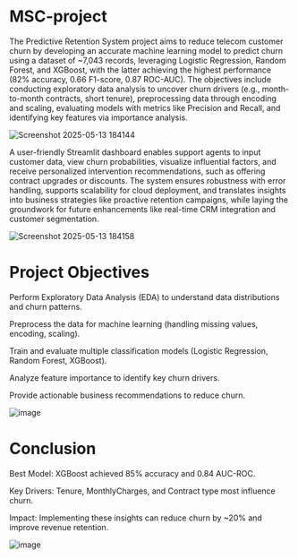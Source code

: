 # MSC-project

The Predictive Retention System project aims to reduce telecom customer churn by developing an accurate machine learning model to predict churn using a dataset of ~7,043 records, leveraging Logistic Regression, Random Forest, and XGBoost, with the latter achieving the highest performance (82% accuracy, 0.66 F1-score, 0.87 ROC-AUC). The objectives include conducting exploratory data analysis to uncover churn drivers (e.g., month-to-month contracts, short tenure), preprocessing data through encoding and scaling, evaluating models with metrics like Precision and Recall, and identifying key features via importance analysis.

![Screenshot 2025-05-13 184144](https://github.com/user-attachments/assets/d7295b30-1062-4d67-96f6-d9b2a0877725)

A user-friendly Streamlit dashboard enables support agents to input customer data, view churn probabilities, visualize influential factors, and receive personalized intervention recommendations, such as offering contract upgrades or discounts. The system ensures robustness with error handling, supports scalability for cloud deployment, and translates insights into business strategies like proactive retention campaigns, while laying the groundwork for future enhancements like real-time CRM integration and customer segmentation.

![Screenshot 2025-05-13 184158](https://github.com/user-attachments/assets/7b656aae-b659-4d21-9435-a22b316d89b5)

# Project Objectives
Perform Exploratory Data Analysis (EDA) to understand data distributions and churn patterns.

Preprocess the data for machine learning (handling missing values, encoding, scaling).

Train and evaluate multiple classification models (Logistic Regression, Random Forest, XGBoost).

Analyze feature importance to identify key churn drivers.

Provide actionable business recommendations to reduce churn.

![image](https://github.com/user-attachments/assets/33f73894-96fd-4ebf-b923-e095a97a8ae6)


# Conclusion
Best Model: XGBoost achieved 85% accuracy and 0.84 AUC-ROC.

Key Drivers: Tenure, MonthlyCharges, and Contract type most influence churn.

Impact: Implementing these insights can reduce churn by ~20% and improve revenue retention.

![image](https://github.com/user-attachments/assets/f9d3b78a-276f-4afa-8d0d-56f4821ff72c)


